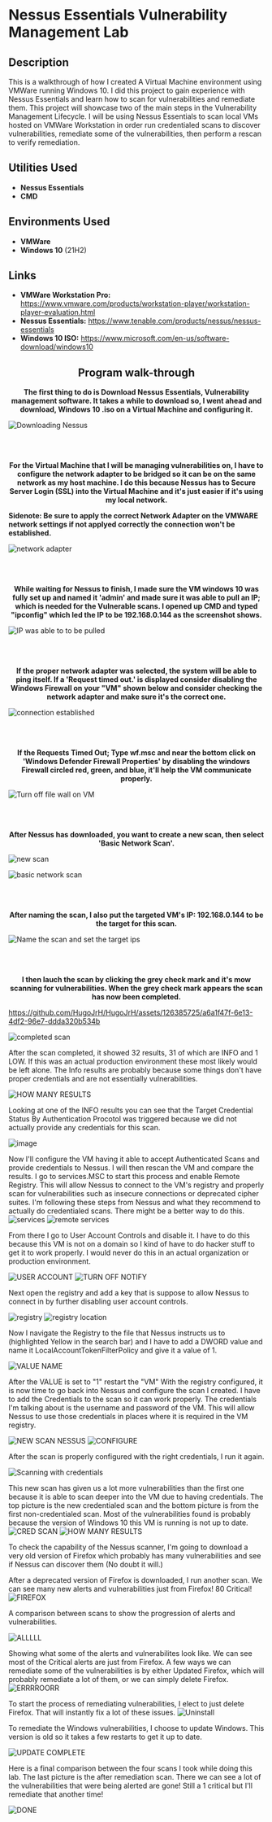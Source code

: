 <h1>Nessus Essentials Vulnerability Management Lab</h1>

<h2>Description</h2>
This is a walkthrough of how I created A Virtual Machine environment using VMWare running Windows 10. I did this project to gain experience with Nessus Essentials and learn how to scan for vulnerabilities and remediate them. This project will showcase two of the main steps in the Vulnerability Management Lifecycle. I will be using Nessus Essentials to scan local VMs hosted on VMWare Workstation in order run credentialed scans to discover vulnerabilities, remediate some of the vulnerabilities, then perform a rescan to verify remediation.
<br />

<h2>Utilities Used</h2>

- <b>Nessus Essentials</b> 
- <b>CMD</b>

<h2>Environments Used </h2>

- <b>VMWare</b>
- <b>Windows 10</b> (21H2)

<h2>Links</h2>

- <b>VMWare Workstation Pro:</b> https://www.vmware.com/products/workstation-player/workstation-player-evaluation.html
- <b>Nessus Essentials:</b> https://www.tenable.com/products/nessus/nessus-essentials
- <b>Windows 10 ISO:</b> https://www.microsoft.com/en-us/software-download/windows10

<h2 align="center">Program walk-through</h2>

<p align="center">
<b>The first thing to do is Download Nessus Essentials, Vulnerability management software. It takes a while to download so, I went ahead and download, Windows 10 .iso on a Virtual Machine and configuring it.</b> <br/>
</p>

![Downloading Nessus](https://github.com/HugoJrH/HugoJrH/assets/126385725/372c1387-cc9a-433d-a0cd-28d9aafa4b43)

<br />
<br />
<p align="center">
<b>For the Virtual Machine that I will be managing vulnerabilities on, I have to configure the network adapter to be bridged so it can be on the same network as my host machine. I do this because Nessus has to Secure Server Login (SSL) into the Virtual Machine and it's just easier if it's using my local network.
  
  Sidenote: Be sure to apply the correct Network Adapter on the VMWARE network settings if not applyed correctly the connection won't be established. </b> <br/>
</p>

![network adapter](https://github.com/HugoJrH/HugoJrH/assets/126385725/62f55ca1-a9bc-4300-ad12-23aa429c3fa3)

<br />
<br />
<p align="center">
<b>While waiting for Nessus to finish, I made sure the VM windows 10 was fully set up and named it 'admin' and made sure it was able to pull an IP; which is needed for the Vulnerable scans. I opened up CMD and typed "ipconfig" which led the IP to be 192.168.0.144 as the screenshot shows.</b> <br/>
</p>

![IP was able to to be pulled](https://github.com/HugoJrH/HugoJrH/assets/126385725/8a01bc47-f227-45d9-b0ea-1fdc6b83d3fe)

<br />
<br />
<p align="center">
<b>If the proper network adapter was selected, the system will be able to ping itself. If a 'Request timed out.' is displayed consider disabling the Windows Firewall on your "VM" shown below and  consider checking the network adapter and make sure it's the correct one.
</b> <br/>
</p>

![connection established](https://github.com/HugoJrH/HugoJrH/assets/126385725/c8228423-7848-40ff-812d-19297dbd2447)

<br />
<br />
<p align="center">
<b>If the Requests Timed Out; Type wf.msc and near the bottom click on 'Windows Defender Firewall Properties' by disabling the windows Firewall circled red, green, and blue, it'll help the VM communicate properly. </b> <br/>
</p>

![Turn off file wall on VM](https://github.com/HugoJrH/HugoJrH/assets/126385725/beb4d3ff-1a7b-4160-a8ee-ad5a40baa20e)

<br />
<br />
<p align="center">
<b>After Nessus has downloaded, you want to create a new scan, then select 'Basic Network Scan'. </b> <br/>
</p>

![new scan](https://github.com/HugoJrH/HugoJrH/assets/126385725/f8e3c361-f3a0-4598-9f02-e64b8c15cf53)

![basic network scan](https://github.com/HugoJrH/HugoJrH/assets/126385725/c0127118-38fc-4730-8ea8-69ce659ee31c)


<br />
<br />
<p align="center">
<b>After naming the scan, I also put the targeted VM's IP: 192.168.0.144 to be the target for this scan.</b> <br/>
</p>

![Name the scan and set the target ips](https://github.com/HugoJrH/HugoJrH/assets/126385725/f830e35d-c4e7-483f-86f5-e95908532821)

<br />
<br />
<p align="center">
<b>I then lauch the scan by clicking the grey check mark and it's mow scanning for vulnerabilities. When the grey check mark appears the scan has now been completed.</b> <br/>
</p>

https://github.com/HugoJrH/HugoJrH/assets/126385725/a6a1f47f-6e13-4df2-96e7-ddda320b534b

![completed scan](https://github.com/HugoJrH/HugoJrH/assets/126385725/9f20bc93-e8b2-4936-9de2-ccb7ad7b1213)

After the scan completed, it showed 32 results, 31 of which are INFO and 1 LOW. If this was an actual production environment these most likely would be left alone. The Info results are probably because some things don't have proper credentials and are not essentially vulnerabilities.

![HOW MANY RESULTS](https://github.com/HugoJrH/HugoJrH/assets/126385725/69967ad3-8339-41ce-be1e-fbdf8e7407b2)

Looking at one of the INFO results you can see that the Target Credential Status By Authentication Procotol was triggered because we did not actually provide any credentials for this scan.

![image](https://github.com/HugoJrH/VulnerabilityManagement/assets/126385725/b1865c59-4bc7-4bf3-a536-7396dbe02ce0)

Now I'll configure the VM having it able to accept Authenticated Scans and provide credentials to Nessus. 
 I will then rescan the VM and compare the results. I go to services.MSC to start this process and enable Remote Registry. This will allow Nessus to connect to the VM's registry and properly scan for vulnerabilities such as insecure connections or deprecated cipher suites. I'm following these steps from Nessus and what they recommend to actually do credentialed scans. There might be a better way to do this.
![services](https://github.com/HugoJrH/HugoJrH/assets/126385725/92557d3e-2b3d-4fab-932e-6053294876f4)
![remote services](https://github.com/HugoJrH/HugoJrH/assets/126385725/2685fc85-bc70-4c3f-838a-9fca22a30f59)


From there I go to User Account Controls and disable it. I have to do this because this VM is not on a domain so I kind of have to do hacker stuff to get it to work properly. I would never do this in an actual organization or production environment.

![USER ACCOUNT](https://github.com/HugoJrH/HugoJrH/assets/126385725/a0653243-80b1-4400-bd69-fc4a015f8936)
![TURN OFF NOTIFY](https://github.com/HugoJrH/HugoJrH/assets/126385725/0246406c-796f-4e8d-996d-93ba58b42cac)

Next open the registry and add a key that is suppose to allow Nessus to connect in by further disabling user account controls.

![registry](https://github.com/HugoJrH/HugoJrH/assets/126385725/f52288a7-3619-4e04-9590-8321895622d5)
![registry location](https://github.com/HugoJrH/HugoJrH/assets/126385725/69b07259-8f99-4fb2-a5c7-164fda4e2ed9)


Now I navigate the Registry to the file that Nessus instructs us to (highlighted Yellow in the search bar) and I have to add a DWORD value and name it LocalAccountTokenFilterPolicy and give it a value of 1.

![VALUE NAME](https://github.com/HugoJrH/HugoJrH/assets/126385725/f3fca895-8466-450a-8fe2-652ecd36806d)

After the VALUE is set to "1" restart the "VM"
With the registry configured, it is now time to go back into Nessus and configure the scan I created. I have to add the Credentials to the scan so it can work properly. The credentials I'm talking about is the username and password of the VM. This will allow Nessus to use those credentials in places where it is required in the VM registry.

![NEW SCAN NESSUS](https://github.com/HugoJrH/HugoJrH/assets/126385725/e551eca7-2453-40fa-8ca0-fde788d7d7af)
![CONFIGURE](https://github.com/HugoJrH/HugoJrH/assets/126385725/cbdd250c-801e-4cc2-8dac-86d59166a523)

After the scan is properly configured with the right credentials, I run it again.

![Scanning with credentials](https://github.com/HugoJrH/HugoJrH/assets/126385725/d72fc4d7-5031-442a-81c7-1874c82988e3)

This new scan has given us a lot more vulnerabilities than the first one because it is able to scan deeper into the VM due to having credentials. The top picture is the new credentialed scan and the bottom picture is from the first non-credentialed scan. Most of the vulnerabilities found is probably because the version of Windows 10 this VM is running is not up to date.
![CRED SCAN](https://github.com/HugoJrH/HugoJrH/assets/126385725/e9fe253d-32c3-4520-b465-9cc621f33f14)
![HOW MANY RESULTS](https://github.com/HugoJrH/HugoJrH/assets/126385725/697b7fc0-d023-407e-8814-02255dd54c07)

To check the capability of the Nessus scanner, I'm going to download a very old version of Firefox which probably has many vulnerabilities and see if Nessus can discover them (No doubt it will.)


After a deprecated version of Firefox is downloaded, I run another scan. We can see many new alerts and vulnerabilities just from Firefox! 80 Critical!
![FIREFOX](https://github.com/HugoJrH/HugoJrH/assets/126385725/103715cb-b9e0-49f8-983f-e248e20d8794)

A comparison between scans to show the progression of alerts and vulnerabilities.

![ALLLLL](https://github.com/HugoJrH/HugoJrH/assets/126385725/f59ad08c-4344-4db6-9a9d-658c3841bd70)



Showing what some of the alerts and vulnerabilites look like. We can see most of the Critical alerts are just from Firefox. A few ways we can remediate some of the vulnerabilities is by either Updated Firefox, which will probably remediate a lot of them, or we can simply delete Firefox.
![ERRRROORR](https://github.com/HugoJrH/HugoJrH/assets/126385725/58627e88-2234-49d3-8851-13c5788421c1)



To start the process of remediating vulnerabilities, I elect to just delete Firefox. That will instantly fix a lot of these issues.
![Uninstall](https://github.com/HugoJrH/HugoJrH/assets/126385725/fa2c8757-475f-462d-bcd9-66208be280ba)


To remediate the Windows vulnerabilities, I choose to update Windows. This version is old so it takes a few restarts to get it up to date.

![UPDATE COMPLETE](https://github.com/HugoJrH/HugoJrH/assets/126385725/0104aa37-afdd-4ca1-8fe6-ccabcaa6472d)

Here is a final comparison between the four scans I took while doing this lab. The last picture is the after remediation scan. There we can see a lot of the vulnerabilities that were being alerted are gone! Still a 1 critical but I'll remediate that another time!

![DONE](https://github.com/HugoJrH/HugoJrH/assets/126385725/90595c7f-3dcd-411b-b656-6f54e551290c)
